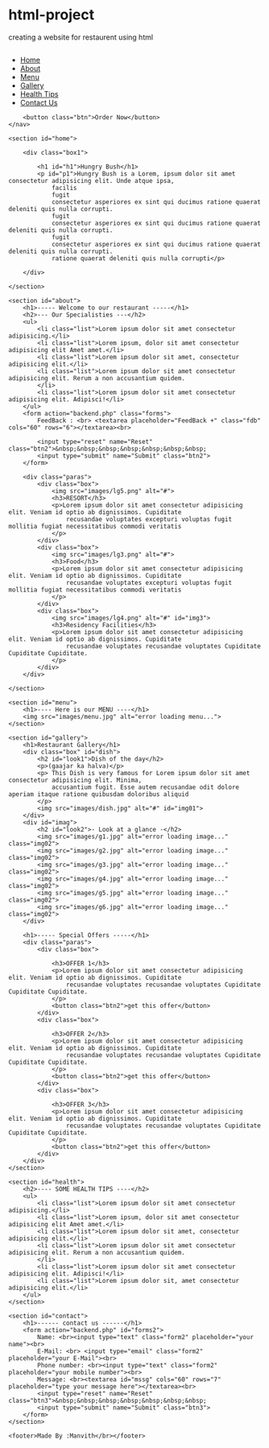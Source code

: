 # html-project
creating a website for restaurent using html


<!DOCTYPE html>
<html lang="en">

<head>
    <meta charset="UTF-8">
    <meta http-equiv="X-UA-Compatible" content="IE=edge">
    <meta name="viewport" content="width=device-width, initial-scale=1.0">
    <title>RestRAW.com</title>
    <link rel="stylesheet" href="css/ssheetA.css">
    <link rel="preconnect" href="https://fonts.googleapis.com">
    <link rel="preconnect" href="https://fonts.gstatic.com" crossorigin>
    <link
        href="https://fonts.googleapis.com/css2?family=Baloo+Bhai+2:wght@600&family=Baloo+Tamma+2:wght@600&display=swap"
        rel="stylesheet">
</head>

<body>
    <nav class="navbar">
        <img src="images/logo.png" alt="">
        <ul>
            <li class="navi"><a href="#home">Home</a></li>
            <li class="navi"><a href="#about">About</a></li>
            <li class="navi"><a href="#menu">Menu</a></li>
            <li class="navi"><a href="#gallery">Gallery</a></li>
            <li class="navi"><a href="#health">Health Tips</a></li>
            <li class="navi"><a href="#contact">Contact Us</a></li>
        </ul>

        <button class="btn">Order Now</button>
    </nav>

    <section id="home">

        <div class="box1">
            
            <h1 id="h1">Hungry Bush</h1>
            <p id="p1">Hungry Bush is a Lorem, ipsum dolor sit amet consectetur adipisicing elit. Unde atque ipsa,
                facilis
                fugit
                consectetur asperiores ex sint qui ducimus ratione quaerat deleniti quis nulla corrupti.
                fugit
                consectetur asperiores ex sint qui ducimus ratione quaerat deleniti quis nulla corrupti.
                fugit
                consectetur asperiores ex sint qui ducimus ratione quaerat deleniti quis nulla corrupti.
                ratione quaerat deleniti quis nulla corrupti</p>

        </div>

    </section>

    <section id="about">
        <h1>----- Welcome to our restaurant -----</h1>
        <h2>--- Our Specialisties ---</h2>
        <ul>
            <li class="list">Lorem ipsum dolor sit amet consectetur adipisicing.</li>
            <li class="list">Lorem ipsum, dolor sit amet consectetur adipisicing elit Amet amet.</li>
            <li class="list">Lorem ipsum dolor sit amet, consectetur adipisicing elit.</li>
            <li class="list">Lorem ipsum dolor sit amet consectetur adipisicing elit. Rerum a non accusantium quidem.
            </li>
            <li class="list">Lorem ipsum dolor sit amet consectetur adipisicing elit. Adipisci!</li>
        </ul>
        <form action="backend.php" class="forms">
            FeedBack : <br> <textarea placeholder="FeedBack +" class="fdb" cols="60" rows="6"></textarea><br>

            <input type="reset" name="Reset" class="btn2">&nbsp;&nbsp;&nbsp;&nbsp;&nbsp;&nbsp;&nbsp;
            <input type="submit" name="Submit" class="btn2">
        </form>

        <div class="paras">
            <div class="box">
                <img src="images/lg5.png" alt="#">
                <h3>RESORT</h3>
                <p>Lorem ipsum dolor sit amet consectetur adipisicing elit. Veniam id optio ab dignissimos. Cupiditate
                    recusandae voluptates excepturi voluptas fugit mollitia fugiat necessitatibus commodi veritatis
                </p>
            </div>
            <div class="box">
                <img src="images/lg3.png" alt="#">
                <h3>Food</h3>
                <p>Lorem ipsum dolor sit amet consectetur adipisicing elit. Veniam id optio ab dignissimos. Cupiditate
                    recusandae voluptates excepturi voluptas fugit mollitia fugiat necessitatibus commodi veritatis
                </p>
            </div>
            <div class="box">
                <img src="images/lg4.png" alt="#" id="img3">
                <h3>Residency Facilities</h3>
                <p>Lorem ipsum dolor sit amet consectetur adipisicing elit. Veniam id optio ab dignissimos. Cupiditate
                    recusandae voluptates recusandae voluptates Cupiditate Cupiditate Cupiditate.
                </p>
            </div>
        </div>

    </section>

    <section id="menu">
        <h1>---- Here is our MENU ----</h1>
        <img src="images/menu.jpg" alt="error loading menu...">
    </section>

    <section id="gallery">
        <h1>Restaurant Gallery</h1>
        <div class="box" id="dish">
            <h2 id="look1">Dish of the day</h2>
            <p>(gaajar ka halva)</p>
            <p> This Dish is very famous for Lorem ipsum dolor sit amet consectetur adipisicing elit. Minima,
                accusantium fugit. Esse autem recusandae odit dolore aperiam itaque ratione quibusdam doloribus aliquid
            </p>
            <img src="images/dish.jpg" alt="#" id="img01">
        </div>
        <div id="imag">
            <h2 id="look2">- Look at a glance -</h2>
            <img src="images/g1.jpg" alt="error loading image..." class="img02">
            <img src="images/g2.jpg" alt="error loading image..." class="img02">
            <img src="images/g3.jpg" alt="error loading image..." class="img02">
            <img src="images/g4.jpg" alt="error loading image..." class="img02">
            <img src="images/g5.jpg" alt="error loading image..." class="img02">
            <img src="images/g6.jpg" alt="error loading image..." class="img02">
        </div>

        <h1>----- Special Offers -----</h1>
        <div class="paras">
            <div class="box">

                <h3>OFFER 1</h3>
                <p>Lorem ipsum dolor sit amet consectetur adipisicing elit. Veniam id optio ab dignissimos. Cupiditate
                    recusandae voluptates recusandae voluptates Cupiditate Cupiditate Cupiditate.
                </p>
                <button class="btn2">get this offer</button>
            </div>
            <div class="box">

                <h3>OFFER 2</h3>
                <p>Lorem ipsum dolor sit amet consectetur adipisicing elit. Veniam id optio ab dignissimos. Cupiditate
                    recusandae voluptates recusandae voluptates Cupiditate Cupiditate Cupiditate.
                </p>
                <button class="btn2">get this offer</button>
            </div>
            <div class="box">

                <h3>OFFER 3</h3>
                <p>Lorem ipsum dolor sit amet consectetur adipisicing elit. Veniam id optio ab dignissimos. Cupiditate
                    recusandae voluptates recusandae voluptates Cupiditate Cupiditate Cupiditate.
                </p>
                <button class="btn2">get this offer</button>
            </div>
        </div>
    </section>

    <section id="health">
        <h2>---- SOME HEALTH TIPS ----</h2>
        <ul>
            <li class="list">Lorem ipsum dolor sit amet consectetur adipisicing.</li>
            <li class="list">Lorem ipsum, dolor sit amet consectetur adipisicing elit Amet amet.</li>
            <li class="list">Lorem ipsum dolor sit amet, consectetur adipisicing elit.</li>
            <li class="list">Lorem ipsum dolor sit amet consectetur adipisicing elit. Rerum a non accusantium quidem.
            </li>
            <li class="list">Lorem ipsum dolor sit amet consectetur adipisicing elit. Adipisci!</li>
            <li class="list">Lorem ipsum dolor sit, amet consectetur adipisicing elit.</li>
        </ul>
    </section>

    <section id="contact">
        <h1>------ contact us ------</h1>
        <form action="backend.php" id="forms2">
            Name: <br><input type="text" class="form2" placeholder="your name"><br>
            E-Mail: <br> <input type="email" class="form2" placeholder="your E-Mail"><br>
            Phone number: <br><input type="text" class="form2" placeholder="your mobile number"><br>
            Message: <br><textarea id="mssg" cols="60" rows="7" placeholder="type your message here"></textarea><br>
            <input type="reset" name="Reset" class="btn3">&nbsp;&nbsp;&nbsp;&nbsp;&nbsp;&nbsp;&nbsp;
            <input type="submit" name="Submit" class="btn3">
        </form>
    </section>

    <footer>Made By :Manvith</br></footer>


</body>

</html>
